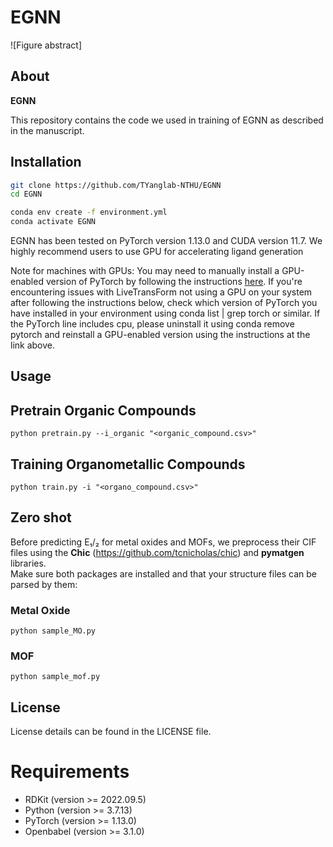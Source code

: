 # EGNN
![Figure abstract]

## About
**EGNN** 


This repository contains the code we used in training of EGNN as described in the manuscript. 

## Installation
```sh
git clone https://github.com/TYanglab-NTHU/EGNN
cd EGNN
```

```sh
conda env create -f environment.yml
conda activate EGNN
```

EGNN has been tested on PyTorch version 1.13.0 and CUDA version 11.7.
We highly recommend users to use GPU for accelerating ligand generation

Note for machines with GPUs: You may need to manually install a GPU-enabled version of PyTorch by following the instructions [here](https://pytorch.org/get-started/locally/). If you're encountering issues with LiveTransForm not using a GPU on your system after following the instructions below, check which version of PyTorch you have installed in your environment using conda list | grep torch or similar. If the PyTorch line includes cpu, please uninstall it using conda remove pytorch and reinstall a GPU-enabled version using the instructions at the link above.

## Usage

## Pretrain Organic Compounds

```
python pretrain.py --i_organic "<organic_compound.csv>"
```

## Training Organometallic Compounds
```
python train.py -i "<organo_compound.csv>"
```

## Zero shot

Before predicting E₁/₂ for metal oxides and MOFs, we preprocess their CIF files using the **Chic** (https://github.com/tcnicholas/chic) and **pymatgen** libraries.  
Make sure both packages are installed and that your structure files can be parsed by them:
### Metal Oxide 
```
python sample_MO.py
```
### MOF 
```
python sample_mof.py
```


## License
License details can be found in the LICENSE file.
# Requirements
* RDKit (version >= 2022.09.5)
* Python (version >= 3.7.13)
* PyTorch (version >= 1.13.0)
* Openbabel (version >= 3.1.0)